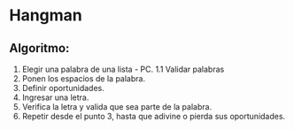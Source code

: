 # Hangman

## Algoritmo:


1. Elegir una palabra de una lista - PC.
1.1 Validar palabras
2. Ponen los espacios de la palabra.
3. Definir oportunidades.
3. Ingresar una letra.
5. Verifica la letra y valida que sea parte de la palabra.
6. Repetir desde el punto 3, hasta que adivine o pierda sus oportunidades.
